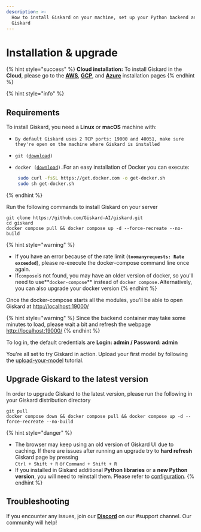 ```yaml
---
description: >-
  How to install Giskard on your machine, set up your Python backend and upgrade
  Giskard
---
```


# Installation & upgrade

{% hint style="success" %}
**Cloud installation:** To install Giskard in the **Cloud**, please go to the [**AWS**](installation-in-aws.md), [**GCP**](installation-in-gcp.md), and [**Azure**](installation-in-azure.md) installation pages&#x20;
{% endhint %}

{% hint style="info" %}
## Requirements

To install Giskard, you need a **Linux** or **macOS** machine with:

* `By default Giskard uses 2 TCP ports: 19000 and 40051, make sure they're open on the machine where Giskard is installed`
* `git (`[`download`](https://git-scm.com/book/en/v2/Getting-Started-Installing-Git)`)`
*   `docker (`[`download`](https://docs.docker.com/engine/install/debian/)`).`For an easy installation of Docker you can execute:&#x20;

    ```bash
     sudo curl -fsSL https://get.docker.com -o get-docker.sh
     sudo sh get-docker.sh
    ```
{% endhint %}

Run the following commands to install Giskard on your server

```shell
git clone https://github.com/Giskard-AI/giskard.git
cd giskard
docker compose pull && docker compose up -d --force-recreate --no-build
```

{% hint style="warning" %}
* If you have an error because of the rate limit (**`toomanyrequests: Rate exceeded`**), please re-execute the docker-compose command line once again.
* If`compose`is not found, you may have an older version of docker, so you'll need to use**`docker-compose`** instead of `docker compose.`Alternatively, you can also upgrade your docker version
{% endhint %}

Once the docker-compose starts all the modules, you'll be able to open Giskard at [http://localhost:19000/](http://localhost:19000/)

{% hint style="warning" %}
Since the backend container may take some minutes to load, please wait a bit and refresh the webpage [http://localhost:19000/](http://localhost:19000/)
{% endhint %}

To log in, the default credentials are **Login: admin / Password: admin**

You're all set to try Giskard in action. Upload your first model by following the [upload-your-model](../upload-your-model/ "mention") tutorial.

## Upgrade Giskard to the latest version

In order to upgrade Giskard to the latest version, please run the following in your Giskard distribution directory

```shell
git pull
docker compose down && docker compose pull && docker compose up -d --force-recreate --no-build
```

{% hint style="danger" %}
* The browser may keep using an old version of Giskard UI due to caching. If there are issues after running an upgrade try to **hard refresh** Giskard page by pressing\
  `Ctrl + Shift + R` or  `Command + Shift + R`&#x20;
* If you installed in Giskard additional **Python libraries** or a **new Python version**, you will need to reinstall them. Please refer to [configuration](../configuration.md).
{% endhint %}

## Troubleshooting[​](https://docs.airbyte.com/deploying-airbyte/on-aws-ec2#troubleshooting)

If you encounter any issues, join our [**Discord**](https://discord.gg/fkv7CAr3FE) on our #support channel. Our community will help!&#x20;
